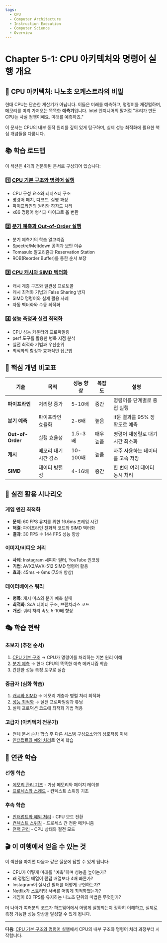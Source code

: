 ```yaml
---
tags:
  - CPU
  - Computer Architecture
  - Instruction Execution
  - Computer Science
  - Overview
---
```


# Chapter 5-1: CPU 아키텍처와 명령어 실행 개요

## 🎯 CPU 아키텍처: 나노초 오케스트라의 비밀

현대 CPU는 단순한 계산기가 아닙니다. 이들은 미래를 예측하고, 명령어를 재정렬하며, 메모리를 미리 가져오는 똑똑한 **예측기**입니다. Intel 엔지니어의 말처럼 "우리가 만든 CPU는 사실 점쟁이예요. 미래를 예측하죠."

이 문서는 CPU의 내부 동작 원리를 깊이 있게 탐구하며, 실제 성능 최적화에 필요한 핵심 개념들을 다룹니다.

## 📚 학습 로드맵

이 섹션은 4개의 전문화된 문서로 구성되어 있습니다:

### 1️⃣ [CPU 기본 구조와 명령어 실행](01a-cpu-fundamentals.md)

- CPU 구성 요소와 레지스터 구조
- 명령어 페치, 디코드, 실행 과정
- 파이프라인의 원리와 하자드 처리
- x86 명령어 형식과 마이크로 옵 변환

### 2️⃣ [분기 예측과 Out-of-Order 실행](01b-prediction-ooo.md)

- 분기 예측기의 학습 알고리즘
- Spectre/Meltdown 공격과 보안 이슈
- Tomasulo 알고리즘과 Reservation Station
- ROB(Reorder Buffer)를 통한 순서 보장

### 3️⃣ [CPU 캐시와 SIMD 벡터화](01c-cache-simd.md)

- 캐시 계층 구조와 일관성 프로토콜
- 캐시 최적화 기법과 False Sharing 방지
- SIMD 명령어와 실제 활용 사례
- 자동 벡터화와 수동 최적화

### 4️⃣ [성능 측정과 실전 최적화](01d-performance-optimization.md)

- CPU 성능 카운터와 프로파일링
- perf 도구를 활용한 병목 지점 분석
- 실전 최적화 기법과 우선순위
- 최적화의 함정과 효과적인 접근법

## 🎯 핵심 개념 비교표

| 기술 | 목적 | 성능 향상 | 복잡도 | 설명 |
|------|------|----------|--------|------|
| **파이프라인** | 처리량 증가 | 5-10배 | 중간 | 명령어를 단계별로 중첩 실행 |
| **분기 예측** | 파이프라인 효율화 | 2-6배 | 높음 | if문 결과를 95% 정확도로 예측 |
| **Out-of-Order** | 실행 효율성 | 1.5-3배 | 매우 높음 | 명령어 재정렬로 대기시간 최소화 |
| **캐시** | 메모리 대기시간 감소 | 10-100배 | 높음 | 자주 사용하는 데이터를 고속 저장 |
| **SIMD** | 데이터 병렬성 | 4-16배 | 중간 | 한 번에 여러 데이터 동시 처리 |

## 🚀 실전 활용 시나리오

### 게임 엔진 최적화

- **문제**: 60 FPS 유지를 위한 16.6ms 프레임 시간
- **해결**: 파이프라인 친화적 코드와 SIMD 벡터화
- **결과**: 30 FPS → 144 FPS 성능 향상

### 이미지/비디오 처리

- **사례**: Instagram 세피아 필터, YouTube 인코딩
- **기법**: AVX2/AVX-512 SIMD 명령어 활용
- **효과**: 45ms → 6ms (7.5배 향상)

### 데이터베이스 쿼리

- **병목**: 캐시 미스와 분기 예측 실패
- **최적화**: SoA 데이터 구조, 브랜치리스 코드
- **개선**: 쿼리 처리 속도 5-10배 향상

## 🎭 학습 전략

### 초보자 (추천 순서)

1. [CPU 기본 구조](01a-cpu-fundamentals.md) → CPU가 명령어를 처리하는 기본 원리 이해
2. [분기 예측](01b-prediction-ooo.md) → 현대 CPU의 똑똑한 예측 메커니즘 학습
3. 간단한 성능 측정 도구로 실습

### 중급자 (심화 학습)

1. [캐시와 SIMD](01c-cache-simd.md) → 메모리 계층과 병렬 처리 최적화
2. [성능 최적화](01d-performance-optimization.md) → 실전 프로파일링과 튜닝
3. 실제 프로덕션 코드에 최적화 기법 적용

### 고급자 (아키텍처 전문가)

- 전체 문서 순차 학습 후 다른 시스템 구성요소와의 상호작용 이해
- [인터럽트와 예외 처리](02-interrupt-exception.md)로 연계 학습

## 🔗 연관 학습

### 선행 학습

- [메모리 관리 기초](../chapter-02-memory/) - 가상 메모리와 페이지 테이블
- [프로세스와 스레드](../chapter-04-process-thread/) - 컨텍스트 스위칭 기초

### 후속 학습  

- [인터럽트와 예외 처리](02-interrupt-exception.md) - CPU 모드 전환
- [컨텍스트 스위칭](03-context-switching.md) - 프로세스 간 전환 메커니즘
- [전력 관리](04-power-management.md) - CPU 상태와 절전 모드

## 🎬 이 여행에서 얻을 수 있는 것

이 섹션을 마치면 다음과 같은 질문에 답할 수 있게 됩니다:

- CPU가 어떻게 미래를 "예측"하며 성능을 높이는가?
- 왜 정렬된 배열이 랜덤 배열보다 4배 빠른가?
- Instagram이 실시간 필터를 어떻게 구현하는가?
- Netflix가 스트리밍 서버를 어떻게 최적화했는가?
- 게임이 60 FPS를 유지하는 나노초 단위의 마법은 무엇인가?

더 나아가 여러분의 코드가 하드웨어에서 어떻게 실행되는지 정확히 이해하고, 실제로 측정 가능한 성능 향상을 달성할 수 있게 됩니다.

---

**다음**: [CPU 기본 구조와 명령어 실행](01a-cpu-fundamentals.md)에서 CPU의 내부 구조와 명령어 처리 과정부터 시작합니다.
